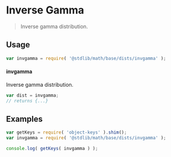 # Inverse Gamma

> Inverse gamma distribution.

<section class="usage">

## Usage

```javascript
var invgamma = require( '@stdlib/math/base/dists/invgamma' );
```

#### invgamma

Inverse gamma distribution.

```javascript
var dist = invgamma;
// returns {...}
```

</section>

<!-- /.usage -->

<section class="examples">

## Examples

<!-- TODO: better examples -->

```javascript
var getKeys = require( 'object-keys' ).shim();
var invgamma = require( '@stdlib/math/base/dists/invgamma' );

console.log( getKeys( invgamma ) );
```

</section>

<!-- /.examples -->

<section class="links">

</section>

<!-- /.links -->
